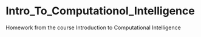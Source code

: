 # Intro_To_Computationol_Intelligence
Homework from the course Introduction to Computational Intelligence
